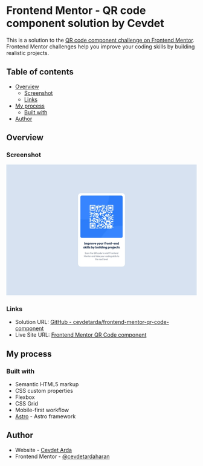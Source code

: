# Frontend Mentor - QR code component solution by Cevdet

This is a solution to the [QR code component challenge on Frontend Mentor](https://www.frontendmentor.io/challenges/qr-code-component-iux_sIO_H). Frontend Mentor challenges help you improve your coding skills by building realistic projects.

## Table of contents

- [Overview](#overview)
  - [Screenshot](#screenshot)
  - [Links](#links)
- [My process](#my-process)
  - [Built with](#built-with)
- [Author](#author)

## Overview

### Screenshot

![](./screenshot.webp)

### Links

- Solution URL: [GitHub - cevdetarda/frontend-mentor-qr-code-component](https://github.com/cevdetarda/frontend-mentor-qr-code-component)
- Live Site URL: [Frontend Mentor QR Code component](https://cevdetarda.github.io/frontend-mentor-qr-code-component/)

## My process

### Built with

- Semantic HTML5 markup
- CSS custom properties
- Flexbox
- CSS Grid
- Mobile-first workflow
- [Astro](https://astro.build/) - Astro framework

## Author

- Website - [Cevdet Arda](https://github.com/cevdetardaharan)
- Frontend Mentor - [@cevdetardaharan](https://www.frontendmentor.io/profile/cevdetardaharan)
